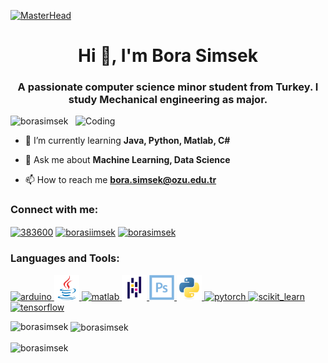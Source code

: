 [![MasterHead](https://th.bing.com/th/id/R.cf06f1da08a953d459a097109cab19ef?rik=SnHQyAgBePtgGQ&pid=ImgRaw&r=0)](https://rishavchanda.io)
<h1 align="center">Hi 👋, I'm Bora Simsek</h1>
<h3 align="center">A passionate computer science minor student from Turkey. I study Mechanical engineering as major.</h3>
<img align="right" alt="Coding" width="400" src="https://th.bing.com/th/id/R.49b6457037b8ea4f771bc7aa3135fb8f?rik=SAaaJMU0G5ML7A&riu=http%3a%2f%2fi.makeagif.com%2fmedia%2f8-26-2015%2fY35RpP.gif&ehk=vEJEWNo%2fV2GmPaw7q%2ffyeyPcF4CZkfXWSs7MGE0PXqA%3d&risl=&pid=ImgRaw&r=0">

<p align="left"> <img src="https://komarev.com/ghpvc/?username=borasimsek&label=Profile%20views&color=0e75b6&style=flat" alt="borasimsek" /> </p>

- 🌱 I’m currently learning **Java, Python, Matlab, C#**

- 💬 Ask me about **Machine Learning, Data Science**

- 📫 How to reach me **bora.simsek@ozu.edu.tr**

<h3 align="left">Connect with me:</h3>



<p align="left">
<a href="https://stackoverflow.com/users/383600" target="blank"><img align="center" src="https://raw.githubusercontent.com/rahuldkjain/github-profile-readme-generator/master/src/images/icons/Social/stack-overflow.svg" alt="383600" height="30" width="40" /></a>
<a href="https://instagram.com/bora.siimsek" target="blank"><img align="center" src="https://raw.githubusercontent.com/rahuldkjain/github-profile-readme-generator/master/src/images/icons/Social/instagram.svg" alt="borasiimsek" height="30" width="40" /></a>
<a href="https://www.leetcode.com/borasimsek" target="blank"><img align="center" src="https://raw.githubusercontent.com/rahuldkjain/github-profile-readme-generator/master/src/images/icons/Social/leet-code.svg" alt="borasimsek" height="30" width="40" /></a>
</p>

<h3 align="left">Languages and Tools:</h3>
<p align="left"> <a href="https://www.arduino.cc/" target="_blank" rel="noreferrer"> <img src="https://cdn.worldvectorlogo.com/logos/arduino-1.svg" alt="arduino" width="40" height="40"/> </a> <a href="https://www.java.com" target="_blank" rel="noreferrer"> <img src="https://raw.githubusercontent.com/devicons/devicon/master/icons/java/java-original.svg" alt="java" width="40" height="40"/> </a> <a href="https://www.mathworks.com/" target="_blank" rel="noreferrer"> <img src="https://upload.wikimedia.org/wikipedia/commons/2/21/Matlab_Logo.png" alt="matlab" width="40" height="40"/> </a> <a href="https://pandas.pydata.org/" target="_blank" rel="noreferrer"> <img src="https://raw.githubusercontent.com/devicons/devicon/2ae2a900d2f041da66e950e4d48052658d850630/icons/pandas/pandas-original.svg" alt="pandas" width="40" height="40"/> </a> <a href="https://www.photoshop.com/en" target="_blank" rel="noreferrer"> <img src="https://raw.githubusercontent.com/devicons/devicon/master/icons/photoshop/photoshop-line.svg" alt="photoshop" width="40" height="40"/> </a> <a href="https://www.python.org" target="_blank" rel="noreferrer"> <img src="https://raw.githubusercontent.com/devicons/devicon/master/icons/python/python-original.svg" alt="python" width="40" height="40"/> </a> <a href="https://pytorch.org/" target="_blank" rel="noreferrer"> <img src="https://www.vectorlogo.zone/logos/pytorch/pytorch-icon.svg" alt="pytorch" width="40" height="40"/> </a> <a href="https://scikit-learn.org/" target="_blank" rel="noreferrer"> <img src="https://upload.wikimedia.org/wikipedia/commons/0/05/Scikit_learn_logo_small.svg" alt="scikit_learn" width="40" height="40"/> </a> <a href="https://www.tensorflow.org" target="_blank" rel="noreferrer"> <img src="https://www.vectorlogo.zone/logos/tensorflow/tensorflow-icon.svg" alt="tensorflow" width="40" height="40"/> </a> </p>

<p><img align="left" src="https://github-readme-stats.vercel.app/api/top-langs?username=borasimsek&show_icons=true&locale=en&layout=compact" alt="borasimsek" /></p>

<p>&nbsp;<img align="center" src="https://github-readme-stats.vercel.app/api?username=borasimsek&show_icons=true&locale=en" alt="borasimsek" /></p>

<p><img align="center" src="https://github-readme-streak-stats.herokuapp.com/?user=borasimsek&" alt="borasimsek" /></p>
